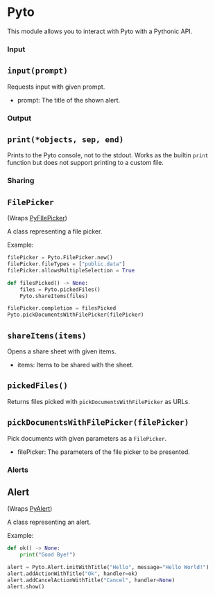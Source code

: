 # Pyto

This module allows you to interact with Pyto with a Pythonic API.

### Input

## `input(prompt)`

Requests input with given prompt.

- prompt: The title of the shown alert.

### Output

## `print(*objects, sep, end)`

Prints to the Pyto console, not to the stdout. Works as the builtin `print` function but does not support printing to a custom file.

### Sharing

## `FilePicker`
(Wraps [PyFIlePicker](PyFilePicker))

A class representing a file picker.

Example:

```python
filePicker = Pyto.FilePicker.new()
filePicker.fileTypes = ["public.data"]
filePicker.allowsMultipleSelection = True

def filesPicked() -> None:
    files = Pyto.pickedFiles()
    Pyto.shareItems(files)

filePicker.completion = filesPicked
Pyto.pickDocumentsWithFilePicker(filePicker)
```

## `shareItems(items)`

Opens a share sheet with given items.

- items: Items to be shared with the sheet.

## `pickedFiles()`

Returns files picked with `pickDocumentsWithFilePicker` as URLs.

## `pickDocumentsWithFilePicker(filePicker)`

Pick documents with given parameters as a `FilePicker`.

- filePicker: The parameters of the file picker to be presented.

### Alerts

## Alert
(Wraps [PyAlert](PyAlert))

A class representing an alert.

Example:

```python
def ok() -> None:
    print("Good Bye!")

alert = Pyto.Alert.initWithTitle("Hello", message="Hello World!")
alert.addActionWithTitle("Ok", handler=ok)
alert.addCancelActionWithTitle("Cancel", handler=None)
alert.show()
```
